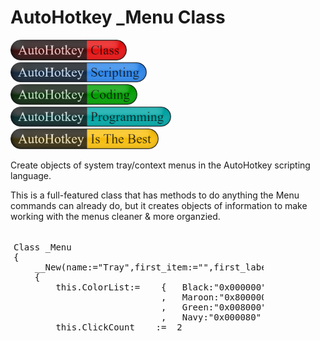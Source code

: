 # AutoHotkey _Menu Class

<div style="padding: 0;">
<img src="./images/AutoHotkey-Class.png" width="186" /><br>
<img src="./images/AutoHotkey-Scripting.png" width="218" /><br>
<img src="./images/AutoHotkey-Coding.png" width="203" /><br>
<img src="./images/AutoHotkey-Programming.png" width="257" /><br>
<img src="./images/AutoHotkey-Is-The-Best.png" width="237" /><br>
</div>

Create objects of system tray/context menus in the AutoHotkey scripting language&#46;

This is a full-featured class that has methods to do anything the Menu commands can already do, but it creates objects of information to make working with the menus cleaner &amp; more organzied&#46;
<div style="width:400px;height:150px;overflow:scroll;padding:5px;">
<pre>
Class _Menu
{
    __New(name:="Tray",first_item:="",first_label:="",first_options:="",iconv*)
    {
        this.ColorList:=    {   Black:"0x000000" ,Silver:"0xC0C0C0" ,Gray:"0x808080" ,White:"0xFFFFFF" 
                            ,   Maroon:"0x800000" ,Red:"0xFF0000",Purple:"0x800080" ,Fuchsia:"0xFF00FF" 
                            ,   Green:"0x008000" ,Lime:"0x00FF00" ,Olive:"0x808000" ,Yellow:"0xFFFF00" 
                            ,   Navy:"0x000080" ,Blue:"0x0000FF" ,Teal:"0x008080" ,Aqua:"0x00FFFF"  }
        this.ClickCount    :=  2
        this.MenuName:=name
        if (iconv.MaxIndex())
        {   
            this.Icon(((this.MenuName!="Tray")?this.MenuName:"") ,iconv[1],iconv[2],iconv[3])
        }
        this.Add(first_item,((first_item)?first_label:""),((first_item)?first_options:""))
    }
    Add(item_name:="",label_or_menu:="",options*)
    {   
        if (! item_name)
        {
            this.MenuFunc_Small(A_ThisFunc)
            return
        }
        this.MenuItems[item_name]:= {   name:item_name
                                    ,   label:label_or_menu
                                    ,   options:this.ArrayToString(options)}
        Menu,   % this.MenuName
            ,   % this.ThisFuncName(A_ThisFunc)
            ,   % this.MenuItems[item_name].name
            ,   % this.MenuItems[item_name].label
            ,   % this.MenuItems[item_name].options
    }
    Insert(existing_item,new_item,label_or_menu,options*)
    {   
        if (this.MenuItems[existing_item].name)
        {
            this.MenuItems[new_item]:= {   name:new_item
                                            ,   label:label_or_menu
                                            ,   options:this.ArrayToString(options)}
            Menu    ,   % this.MenuName
                    ,   % this.ThisFuncName(A_ThisFunc)
                    ,   % this.MenuItems[existing_item].name
                    ,   % this.MenuItems[new_item].name
                    ,   % this.MenuItems[new_item].label
                    ,   % this.MenuItems[new_item].options         
        }

    }
    Delete(item_name)
    {
        if (this.MenuItems[item_name].name)
        {
            Menu    ,   % this.MenuName
                    ,   % this.ThisFuncName(A_ThisFunc)
                    ,   % this.MenuItems[item_name].name
            this.MenuItems[item_name]:=""
        }
    }
    DeleteAll()
    {
        Menu    ,   % this.MenuName
                ,   % this.ThisFuncName(A_ThisFunc)
    }
    Rename(item_name,new_name)
    {
        if (this.MenuItems[item_name].name)
        {
            Menu    ,   % this.MenuName
                    ,   % this.ThisFuncName(A_ThisFunc)
                    ,   % this.MenuItems[item_name].name
                    ,   % new_name
            this.MenuItems[new_name]:=this.MenuItems[item_name]
            this.MenuItems[new_name].name:=new_name
            this.MenuItems[item_name]:=""
            return this.MenuItems[item_name].name
        }
    }
    Check(item_name)
    {
        if (this.MenuItems[item_name].name)
        {
            this.MenuItems[item_name].Checked:=True
        }
        this.MenuFunc_Big(item_name,A_ThisFunc)
        return this.MenuItems[item_name].Checked
    }
    Uncheck(item_name)
    {
        if (this.MenuItems[item_name].name)
        {
            this.MenuItems[item_name].Checked:=False
        }
        this.MenuFunc_Big(item_name,A_ThisFunc)
        return this.MenuItems[item_name].Checked
    }
    ToggleCheck(item_name)
    {
        if (this.MenuItems[item_name].name)
        {
            this.MenuItems[item_name].Checked:=(!this.MenuItems[item_name].Checked)
        }
        this.MenuFunc_Big(item_name,A_ThisFunc)
        return this.MenuItems[item_name].Checked
    }
    Enable(item_name)
    {
        if (this.MenuItems[item_name].name)
        {
            this.MenuItems[item_name].Enabled:=True
        }
        this.MenuFunc_Big(item_name,A_ThisFunc)
        return this.MenuItems[item_name].Enabled
    }
    Disable(item_name)
    {
        if (this.MenuItems[item_name].name)
        {
            this.MenuItems[item_name].Enabled:=False
        }
        this.MenuFunc_Big(item_name,A_ThisFunc)
        return this.MenuItems[item_name].Enabled
    }
    ToggleEnable(item_name)
    {
        if (this.MenuItems[item_name].name)
        {
            this.MenuItems[item_name].Enabled:=(!this.MenuItems[item_name].Enabled)
        }
        this.MenuFunc_Big(item_name,A_ThisFunc)
        return this.MenuItems[item_name].Enabled
    }
    Default(item_name:="")
    {
            Menu    ,   % this.MenuName
                    ,   % this.ThisFuncName(A_ThisFunc)
                    ,   % this.MenuItems[item_name].name
    }
    NoDefault()
    {
        this.MenuFunc_Small(A_ThisFunc)
    }
    Standard()
    {
        this.MenuFunc_Small(A_ThisFunc)
    }
    NoStandard()
    {
        this.MenuFunc_Small(A_ThisFunc)
    }
    Icon(menu_item:="",iconv*)
    {   
        if (FileExist(iconv[1]))
        {   
            if (menu_item)
            {   
                if (! this.MenuItems[menu_item].name)
                {
                    return
                }
                this.MenuItems[menu_item].IconObject:={}
                this.MenuItems[menu_item].IconObject.file:=iconv[1]
                if iconv[2] is integer
                {
                    this.MenuItems[menu_item].IconObject.number:=iconv[2]    
                }
                if iconv[3] is integer
                {
                    this.MenuItems[menu_item].IconObject.width:=iconv[3]    
                }
                Menu    ,   % this.MenuName
                        ,   % this.ThisFuncName(A_ThisFunc)
                        ,   % this.MenuItems[menu_item].name
                        ,   % this.MenuItems[menu_item].IconObject.file
                        ,   % this.MenuItems[menu_item].IconObject.number
                        ,   % this.MenuItems[menu_item].IconObject.width
                return this.MenuItems[menu_item].IconObject
            }
            this.IconObject:={}
            this.IconObject   :=    {   file:iconv[1]
                                    ,   number:iconv[2]
                                    ,   freeze:iconv[3]}
            Menu    ,   % this.MenuName
                    ,   % this.ThisFuncName(A_ThisFunc)
                    ,   % this.IconObject.file
                    ,   % this.IconObject.number
                    ,   % this.IconObject.freeze
            return this.IconObject
        }     
    }
    NoIcon(menu_item:="")
    {
        if (menu_item)
        {
            if (! this.MenuItems[menu_item].name)
            {
                return
            }
            Menu    ,   % this.MenuName
                    ,   % this.ThisFuncName(A_ThisFunc)
                    ,   % this.MenuItems[menu_item].name
            this.MenuItems[menu_item].IconObject:=""
            return
        }
        this.MenuFunc_Small(A_ThisFunc)
        this.IconObject:=""
    }
    Tip(string:="")
    {
        if (string)
        {
            this.ToolTip:=string
            Menu    ,   % this.MenuName
                    ,   % this.ThisFuncName(A_ThisFunc)
                    ,   % this.ToolTip
            return this.ToolTip
        }
        this.ToolTip:=""
        this.MenuFunc_Small(A_ThisFunc)
    }
    Show(x:="",y:="",coord_mode:="Relative")
    {
        this.Position:={x:x,y:y,mode:coord_mode}
        CoordMode,Menu,% this.Position.mode
        Menu,% this.MenuName,% this.ThisFuncName(A_ThisFunc),% this.Position.x,% this.Position.y
        CoordMode,Menu,Relative
        return this.Position
    }
    Color(color:="Default",single:=False)
    {
        single:=(single?"Single":"")
        if ((color="Default" or) Or (color:=""))
        {
            this.ColorObject:=""
        }
        else if color is not xdigit
        {
            if (! this.ColorList[color])
            {
                return
            }
            this.ColorObject:=  {   color:this.ColorList[color]
                                ,   level:single}
        }
        else
        {
            this.ColorObject:=  {   color:color
                                ,   level:single}
        }
        Menu    ,   % this.MenuName
                ,   % this.ThisFuncName(A_ThisFunc)
                ,   % this.ColorObject.color
                ,   % this.ColorObject.level
        return this.ColorObject
    }
    Click(count:=2)
    {
        if count is not integer
        {
            return
        }
        if (this.MenuName!="Tray")
        {
            return
        }
        this.ClickCount:=count
        Menu    ,   % this.MenuName
                ,   % this.ThisFuncName(A_ThisFunc)
                ,   % this.ClickCount
        return this.ClickCount
    }
    MainWindow()
    {
        if (this.MenuName="Tray")
        {
            this.Main:=True
            this.MenuFunc_Small(A_ThisFunc)
            return this.Main
        }
    }
    NoMainWindow()
    {
        if (this.MenuName="Tray")
        {
            this.Main:=False
            this.MenuFunc_Small(A_ThisFunc)
            return this.Main
        }
    }
    UseErrorLevel(state:="Off")
    {
        this.UseError:=((state="Off")?"Off":"On")
        Menu    ,   % this.MenuName
                ,   % this.ThisFuncName(A_ThisFunc)
                ,   % this.UseError
        return this.UseError            
    }
    Separator(optional_string:="")
    {
        Menu    ,   % this.MenuName
                ,   Add
                ,   %optional_string%
                ,   % ((optional_string)?this.DummyFunc():"")
    }
    ArrayToString(array)
    {
        if (array.MaxIndex())
        {
            for index, item in array
            {
                string.=item A_Space
            }
        }
        return (string?string:array)
    }
    ThisFuncName(full_func_name)
    {
        fn:=StrSplit(full_func_name,".")
        return fn[fn.MaxIndex()]
    }
    MenuFunc_Big(item_name,func)
    {
        if (this.MenuItems[item_name].name)
        {
            Menu    ,   % this.MenuName
                    ,   % this.ThisFuncName(func)
                    ,   % this.MenuItems[item_name].name
        }
    }
    MenuFunc_Small(func)
    {
        Menu    ,   % this.MenuName
                ,   % this.ThisFuncName(func)
    }
    DummyFunc()
    {
        return A_ThisFunc
    }
}
</pre>
</div>